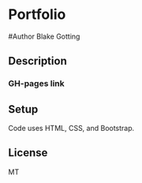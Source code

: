 # Portfolio

#Author
Blake Gotting

## Description

### GH-pages link

## Setup
Code uses HTML, CSS, and Bootstrap.


## License
MT
